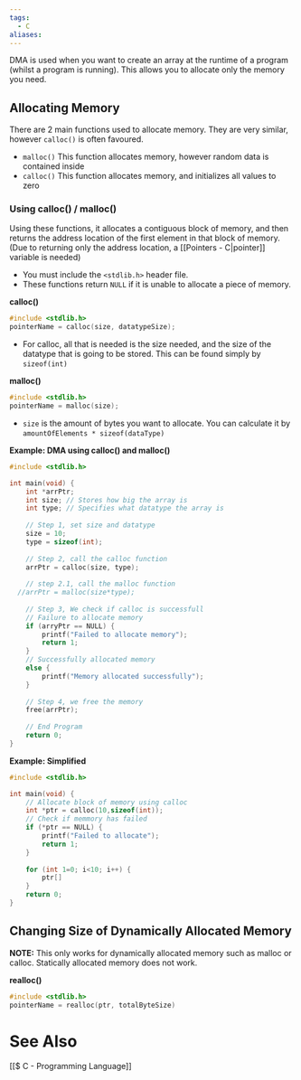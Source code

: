 ```yaml
---
tags:
  - C
aliases:
---
```

DMA is used when you want to create an array at the runtime of a program (whilst a program is running). This allows you to allocate only the memory you need.

## Allocating Memory
There are 2 main functions used to allocate memory. They are very similar, however `calloc()` is often favoured.
- `malloc()`
  This function allocates memory, however random data is contained inside
- `calloc()`
  This function allocates memory, and initializes all values to zero

### Using calloc() / malloc()
Using these functions, it allocates a contiguous block of memory, and then returns the address location of the first element in that block of memory. (Due to returning only the address location, a [[Pointers - C|pointer]] variable is needed)
- You must include the `<stdlib.h>` header file.
- These functions return `NULL` if it is unable to allocate a piece of memory.

**calloc()**
```c showlinenumbers
#include <stdlib.h>
pointerName = calloc(size, datatypeSize);
```
- For calloc, all that is needed is the size needed, and the size of the datatype that is going to be stored. This can be found simply by `sizeof(int)`

**malloc()**
```c showlinenumbers
#include <stdlib.h>
pointerName = malloc(size);
```
- `size` is the amount of bytes you want to allocate. You can calculate it by `amountOfElements * sizeof(dataType)`

**Example: DMA using calloc() and malloc()**
```c showlinenumbers
#include <stdlib.h>

int main(void) {
	int *arrPtr;
	int size; // Stores how big the array is
	int type; // Specifies what datatype the array is
	
	// Step 1, set size and datatype
	size = 10;
	type = sizeof(int);
	
	// Step 2, call the calloc function
	arrPtr = calloc(size, type);
	
	// step 2.1, call the malloc function
  //arrPtr = malloc(size*type);
	
	// Step 3, We check if calloc is successfull
	// Failure to allocate memory
	if (arryPtr == NULL) {
		printf("Failed to allocate memory");
		return 1;
	}
	// Successfully allocated memory
	else {
		printf("Memory allocated successfully");
	}
	
	// Step 4, we free the memory
	free(arrPtr);
	
	// End Program
	return 0;
}
```

**Example: Simplified**
```c showlinenumbers
#include <stdlib.h>

int main(void) {
	// Allocate block of memory using calloc
	int *ptr = calloc(10,sizeof(int));
	// Check if memmory has failed
	if (*ptr == NULL) {
		printf("Failed to allocate");
		return 1;
	}
	
	for (int 1=0; i<10; i++) {
		ptr[]
	}
	return 0;
}
```
## Changing Size of Dynamically Allocated Memory
**NOTE:** This only works for dynamically allocated memory such as malloc or calloc. Statically allocated memory does not work.

**realloc()**
```c showlinenumbers
#include <stdlib.h>
pointerName = realloc(ptr, totalByteSize)
```


# See Also
[[$ C - Programming Language]]